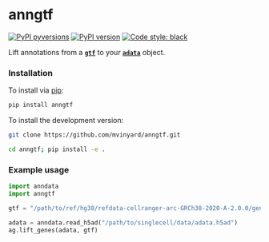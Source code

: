 # anngtf

[![PyPI pyversions](https://img.shields.io/pypi/pyversions/licorice.svg)](https://pypi.python.org/pypi/anngtf/)
[![PyPI version](https://badge.fury.io/py/licorice.svg)](https://badge.fury.io/py/anngtf)
[![Code style: black](https://img.shields.io/badge/code%20style-black-000000.svg)](https://github.com/psf/black)

Lift annotations from a **[`gtf`](https://en.wikipedia.org/wiki/Gene_transfer_format)** to your **[`adata`](https://anndata.readthedocs.io/en/stable/)** object. 

### Installation

To install via [pip](https://pypi.org/project/anngtf):
```BASH
pip install anngtf
```

To install the development version: 
```BASH
git clone https://github.com/mvinyard/anngtf.git

cd anngtf; pip install -e .
```

### Example usage

```python
import anndata
import anngtf

gtf = "/path/to/ref/hg38/refdata-cellranger-arc-GRCh38-2020-A-2.0.0/genes/genes.gtf"

adata = anndata.read_h5ad("/path/to/singlecell/data/adata.h5ad")
ag.lift_genes(adata, gtf)
```
